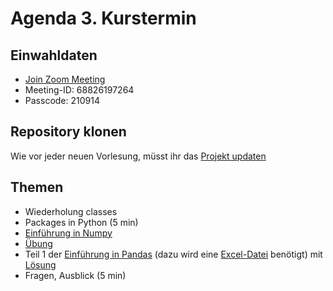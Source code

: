 # Agenda 3. Kurstermin

## Einwahldaten
* [Join Zoom Meeting](https://uni-mannheim.zoom.us/j/68826197264?pwd=djJhU21mVUM5bzFuNytTUUtpamcxZz09)
* Meeting-ID: 68826197264
* Passcode: 210914


## Repository klonen

Wie vor jeder neuen Vorlesung, müsst ihr das [Projekt updaten](Projekt_updaten.ipynb)
## Themen 

* Wiederholung classes
* Packages in Python (5 min)
* [Einführung in Numpy](01_numpy_lecture.ipynb)
* [Übung](02_numpy_exercise.ipynb) 
* Teil 1 der [Einführung in Pandas](../lec04/01_pandas_lecture.ipynb) (dazu wird eine [Excel-Datei](../lec04/02_pandas_excelbsp.xlsx) benötigt) mit [Lösung](03_numpy_exercise_solution.ipynb)
* Fragen, Ausblick (5 min)
